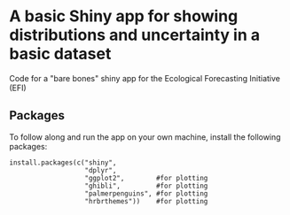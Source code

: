 # A basic Shiny app for showing distributions and uncertainty in a basic dataset
Code for a "bare bones" shiny app for the Ecological Forecasting Initiative (EFI)

## Packages
To follow along and run the app on your own machine, install the following packages:
```{r eval = FALSE}
install.packages(c("shiny",
                   "dplyr",
                   "ggplot2",        #for plotting
                   "ghibli",         #for plotting
                   "palmerpenguins", #for plotting
                   "hrbrthemes"))    #for plotting

```